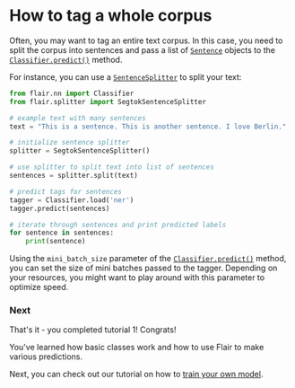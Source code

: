 # How to tag a whole corpus

Often, you may want to tag an entire text corpus. In this case, you need to split the corpus into sentences and pass a
list of [`Sentence`](#flair.data.Sentence) objects to the [`Classifier.predict()`](#flair.nn.Classifier.predict) method.

For instance, you can use a [`SentenceSplitter`](#flair.splitter.SentenceSplitter) to split your text:

```python
from flair.nn import Classifier
from flair.splitter import SegtokSentenceSplitter

# example text with many sentences
text = "This is a sentence. This is another sentence. I love Berlin."

# initialize sentence splitter
splitter = SegtokSentenceSplitter()

# use splitter to split text into list of sentences
sentences = splitter.split(text)

# predict tags for sentences
tagger = Classifier.load('ner')
tagger.predict(sentences)

# iterate through sentences and print predicted labels
for sentence in sentences:
    print(sentence)
```

Using the `mini_batch_size` parameter of the [`Classifier.predict()`](#flair.nn.Classifier.predict) method, you can set the size of mini batches passed to the
tagger. Depending on your resources, you might want to play around with this parameter to optimize speed.

### Next 

That's it - you completed tutorial 1! Congrats!

You've learned how basic classes work and how to use Flair to make various predictions. 

Next, you can check out our tutorial on how to [train your own model](../tutorial-training/how-model-training-works.md).
